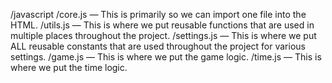 /javascript
  /core.js — This is primarily so we can import one file into the HTML.
  /utils.js — This is where we put reusable functions that are used in multiple places throughout the project.
  /settings.js — This is where we put ALL reusable constants that are used throughout the project for various settings.
  /game.js — This is where we put the game logic.
  /time.js — This is where we put the time logic.